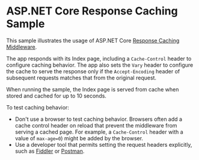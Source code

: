 # ASP.NET Core Response Caching Sample

This sample illustrates the usage of ASP.NET Core [Response Caching Middleware](../../../../middleware.md).

The app responds with its Index page, including a `Cache-Control` header to configure caching behavior. The app also sets the `Vary` header to configure the cache to serve the response only if the `Accept-Encoding` header of subsequent requests matches that from the original request.

When running the sample, the Index page is served from cache when stored and cached for up to 10 seconds.

To test caching behavior:

* Don't use a browser to test caching behavior. Browsers often add a cache control header on reload that prevent the middleware from serving a cached page. For example, a `Cache-Control` header with a value of `max-age=0`) might be added by the browser.
* Use a developer tool that permits setting the request headers explicitly, such as <a href="https://www.telerik.com/fiddler">Fiddler</a> or <a href="https://www.getpostman.com/">Postman</a>.